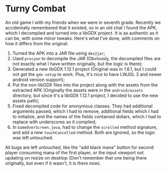 # Turny Combat

An old game I with my friends when we were in seventh grade. Recently we
accidentally remembered that it existed, so in an old chat I found the APK,
which I decompiled and turned into a libGDX project. It is as authentic as it
can be, with some minor tweaks. Here's what I've done, with comments on how it
differs from the original:

1. Turned the APK into a JAR file using `dex2jar`;
2. Used `procyon` to decompile the JAR (Obviously, the decompiled files are not
exactly what I have written originally, but the logic is there);
3. Generated a new libGDX 1.12.1 project (Original was in 1.6.1, but I could not
get the `gdx-setup` to work. Plus, it's nice to have LWJGL 3 and newer android
version support);
4. Put the non-libGDX files into the project along with the assets from the
extracted APK (Originally the assets were in the `android/assets` directory, but
since it's a libGDX 1.12.1 project, I decided to use the new assets path);
5. Fixed decompiled code for anonymous classes. They had additional arguments
passed, which I had to remove, additional fields which I had to initialize, and
the names of the fields contained dollars, which I had to replace with
underscores so it compiled;
6. In `GameOverScreen.java`, had to change the `scrolled` method signature, and
add a new `touchCancelled` method. Both are ignored, so the logic was left
untouched.

All bugs are left untouched, like the "add black mana" button for second player
consuming mana of the first player, or the input viewport not updating on resize
on desktop (Don't remember that one being there originally, but even if it
wasn't, it is there now).
